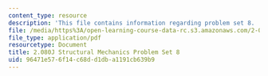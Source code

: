 ```yaml
---
content_type: resource
description: 'This file contains information regarding problem set 8. '
file: /media/https%3A/open-learning-course-data-rc.s3.amazonaws.com/2-080j-structural-mechanics-fall-2013/96471e576f14c68dd1dba1191cb639b9_MIT2_080JF13_ProbSet_8.pdf
file_type: application/pdf
resourcetype: Document
title: 2.080J Structural Mechanics Problem Set 8
uid: 96471e57-6f14-c68d-d1db-a1191cb639b9
---
```

